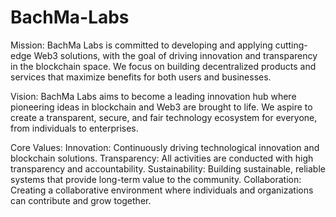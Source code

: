 # BachMa-Labs
Mission:
BachMa Labs is committed to developing and applying cutting-edge Web3 solutions, with the goal of driving innovation and transparency in the blockchain space. We focus on building decentralized products and services that maximize benefits for both users and businesses.

Vision:
BachMa Labs aims to become a leading innovation hub where pioneering ideas in blockchain and Web3 are brought to life. We aspire to create a transparent, secure, and fair technology ecosystem for everyone, from individuals to enterprises.

Core Values:
Innovation: Continuously driving technological innovation and blockchain solutions.
Transparency: All activities are conducted with high transparency and accountability.
Sustainability: Building sustainable, reliable systems that provide long-term value to the community.
Collaboration: Creating a collaborative environment where individuals and organizations can contribute and grow together.
